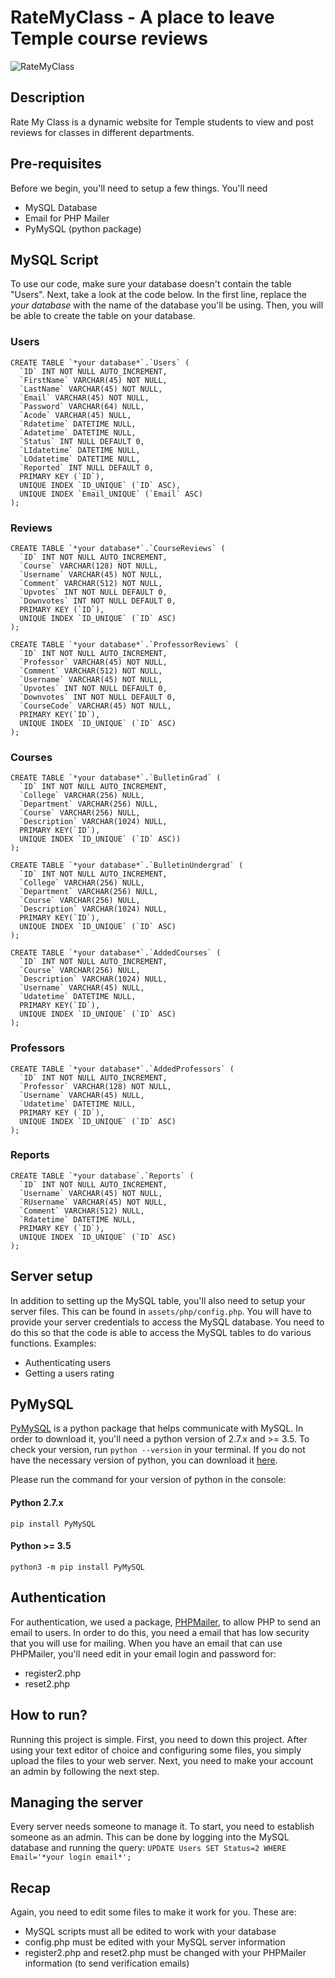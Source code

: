 # RateMyClass - A place to leave Temple course reviews

![RateMyClass](https://github.com/RateMyClassTU/RateMyClass/blob/main/assets/img/brand/RateMyClassLogo.png?raw=true)

## Description
Rate My Class is a dynamic website for Temple students to view and post reviews for classes in different departments.

## Pre-requisites
Before we begin, you'll need to setup a few things. You'll need
- MySQL Database
- Email for PHP Mailer
- PyMySQL (python package)

## MySQL Script
To use our code, make sure your database doesn't contain the table "Users". Next, take a look at the code below. In the first line, replace the *your database* with the name of the database you'll be using. Then, you will be able to create the table on your database.

### Users
```
CREATE TABLE `*your database*`.`Users` (
  `ID` INT NOT NULL AUTO_INCREMENT,
  `FirstName` VARCHAR(45) NOT NULL,
  `LastName` VARCHAR(45) NOT NULL,
  `Email` VARCHAR(45) NOT NULL,
  `Password` VARCHAR(64) NULL,
  `Acode` VARCHAR(45) NULL,
  `Rdatetime` DATETIME NULL,
  `Adatetime` DATETIME NULL,
  `Status` INT NULL DEFAULT 0,
  `LIdatetime` DATETIME NULL,
  `LOdatetime` DATETIME NULL,
  `Reported` INT NULL DEFAULT 0,
  PRIMARY KEY (`ID`),
  UNIQUE INDEX `ID_UNIQUE` (`ID` ASC),
  UNIQUE INDEX `Email_UNIQUE` (`Email` ASC)
);
```
### Reviews
```
CREATE TABLE `*your database*`.`CourseReviews` (
  `ID` INT NOT NULL AUTO_INCREMENT,
  `Course` VARCHAR(128) NOT NULL,
  `Username` VARCHAR(45) NOT NULL,
  `Comment` VARCHAR(512) NOT NULL,
  `Upvotes` INT NOT NULL DEFAULT 0,
  `Downvotes` INT NOT NULL DEFAULT 0,
  PRIMARY KEY (`ID`),
  UNIQUE INDEX `ID_UNIQUE` (`ID` ASC)
);
```
```
CREATE TABLE `*your database*`.`ProfessorReviews` (
  `ID` INT NOT NULL AUTO_INCREMENT,
  `Professor` VARCHAR(45) NOT NULL,
  `Comment` VARCHAR(512) NOT NULL,
  `Username` VARCHAR(45) NOT NULL,
  `Upvotes` INT NOT NULL DEFAULT 0,
  `Downvotes` INT NOT NULL DEFAULT 0,
  `CourseCode` VARCHAR(45) NOT NULL,
  PRIMARY KEY(`ID`),
  UNIQUE INDEX `ID_UNIQUE` (`ID` ASC)
);
```

### Courses
```
CREATE TABLE `*your database*`.`BulletinGrad` (
  `ID` INT NOT NULL AUTO_INCREMENT,
  `College` VARCHAR(256) NULL,
  `Department` VARCHAR(256) NULL,
  `Course` VARCHAR(256) NULL,
  `Description` VARCHAR(1024) NULL,
  PRIMARY KEY(`ID`),
  UNIQUE INDEX `ID_UNIQUE` (`ID` ASC))
);
```
```
CREATE TABLE `*your database*`.`BulletinUndergrad` (
  `ID` INT NOT NULL AUTO_INCREMENT,
  `College` VARCHAR(256) NULL,
  `Department` VARCHAR(256) NULL,
  `Course` VARCHAR(256) NULL,
  `Description` VARCHAR(1024) NULL,
  PRIMARY KEY(`ID`),
  UNIQUE INDEX `ID_UNIQUE` (`ID` ASC)
);
```
```
CREATE TABLE `*your database*`.`AddedCourses` (
  `ID` INT NOT NULL AUTO_INCREMENT,
  `Course` VARCHAR(256) NULL,
  `Description` VARCHAR(1024) NULL,
  `Username` VARCHAR(45) NULL,
  `Udatetime` DATETIME NULL,
  PRIMARY KEY(`ID`),
  UNIQUE INDEX `ID_UNIQUE` (`ID` ASC)
);
```
### Professors
```
CREATE TABLE `*your database*`.`AddedProfessors` (
  `ID` INT NOT NULL AUTO_INCREMENT,
  `Professor` VARCHAR(128) NOT NULL,
  `Username` VARCHAR(45) NULL,
  `Udatetime` DATETIME NULL,
  PRIMARY KEY (`ID`),
  UNIQUE INDEX `ID_UNIQUE` (`ID` ASC)
);
```

### Reports
```
CREATE TABLE `*your database`.`Reports` (
  `ID` INT NOT NULL AUTO_INCREMENT,
  `Username` VARCHAR(45) NOT NULL,
  `RUsername` VARCHAR(45) NOT NULL,
  `Comment` VARCHAR(512) NULL,
  `Rdatetime` DATETIME NULL,
  PRIMARY KEY (`ID`),
  UNIQUE INDEX `ID_UNIQUE` (`ID` ASC)
);
```

## Server setup
In addition to setting up the MySQL table, you'll also need to setup your server files. This can be found in `assets/php/config.php`. You will have to provide your server credentials to access the MySQL database. You need to do this so that the code is able to access the MySQL tables to do various functions. Examples:
- Authenticating users
- Getting a users rating

## PyMySQL
[PyMySQL](https://pypi.org/project/PyMySQL/) is a python package that helps communicate with MySQL. In order to download it, you'll need a python version of 2.7.x and >= 3.5. To check your version, run `python --version` in your terminal. If you do not have the necessary version of python, you can download it [here](https://www.python.org/downloads/).

Please run the command for your version of python in the console:
#### Python 2.7.x
`pip install PyMySQL`

#### Python >= 3.5
`python3 -m pip install PyMySQL`

## Authentication
For authentication, we used a package, [PHPMailer](https://github.com/PHPMailer/PHPMailer), to allow PHP to send an email to users. In order to do this, you need a email that has low security that you will use for mailing. When you have an email that can use PHPMailer, you'll need edit in your email login and password for:
- register2.php
- reset2.php

## How to run?
Running this project is simple. First, you need to down this project. After using your text editor of choice and configuring some files, you simply upload the files to your web server. Next, you need to make your account an admin by following the next step.

## Managing the server
Every server needs someone to manage it. To start, you need to establish someone as an admin. This can be done by logging into the MySQL database and running the query:
`UPDATE Users SET Status=2 WHERE Email='*your login email*';`

## Recap
Again, you need to edit some files to make it work for you. These are:
  - MySQL scripts must all be edited to work with your database
  - config.php must be edited with your MySQL server information
  - register2.php and reset2.php must be changed with your PHPMailer information (to send verification emails)
  